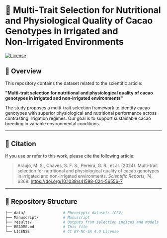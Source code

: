 # 🌱 Multi‑Trait Selection for Nutritional and Physiological Quality of Cacao Genotypes in Irrigated and Non‑Irrigated Environments

[![License](https://img.shields.io/badge/license-CC%20BY--NC--SA%204.0-lightgrey.svg)](https://creativecommons.org/licenses/by-nc-sa/4.0/)

## 📘 Overview

This repository contains the dataset related to the scientific article:

**"Multi‑trait selection for nutritional and physiological quality of cacao genotypes in irrigated and non‑irrigated environments"**

The study proposes a multi-trait selection framework to identify cacao genotypes with superior physiological and nutritional performance across contrasting irrigation regimes. Our goal is to support sustainable cacao breeding in variable environmental conditions.

---

## 📄 Citation

If you use or refer to this work, please cite the following article:

> Araujo, M. S., Chaves, S. F. S., Pereira, G. R., et al. (2024). Multi-trait selection for nutritional and physiological quality of cacao genotypes in irrigated and non-irrigated environments. *Scientific Reports, 14*, 6368. https://doi.org/10.1038/s41598-024-56556-7



---

## 📁 Repository Structure

```bash
├── data/                 # Phenotypic datasets (CSV)
├── Manuscript/           # Manuscript
├── results/              # Outputs from selection indices and models
├── README.md             # This file
└── LICENSE               # CC BY-NC-SA 4.0 License
